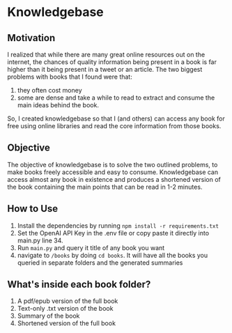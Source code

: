 # Knowledgebase

## Motivation
I realized that while there are many great online resources out on the internet, the chances of quality information being present in a book is far higher than it being present in a tweet or an article. The two biggest problems with books that I found were that:

1. they often cost money
2. some are dense and take a while to read to extract and consume the main ideas behind the book.

So, I created knowledgebase so that I (and others) can access any book for free using online libraries and read the core information from those books. 

## Objective
The objective of knowledgebase is to solve the two outlined problems, to make books freely accessible and easy to consume. Knowledgebase can access almost any book in existence and produces a shortened version of the book containing the main points that can be read in 1-2 minutes. 

## How to Use
1. Install the dependencies by running `npm install -r requirements.txt`
2. Set the OpenAI API Key in the .env file or copy paste it directly into main.py line 34.
3. Run `main.py` and query it title of any book you want
4. navigate to `/books` by doing `cd books`. It will have all the books you queried in separate folders and the generated summaries

## What's inside each book folder?
1. A pdf/epub version of the full book
2. Text-only .txt version of the book
3. Summary of the book
4. Shortened version of the full book
